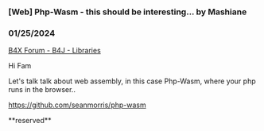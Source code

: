 ### [Web] Php-Wasm - this should be interesting... by Mashiane
### 01/25/2024
[B4X Forum - B4J - Libraries](https://www.b4x.com/android/forum/threads/158849/)

Hi Fam  
  
Let's talk talk about web assembly, in this case Php-Wasm, where your php runs in the browser..  
  
<https://github.com/seanmorris/php-wasm>  
  
\*\*reserved\*\*
